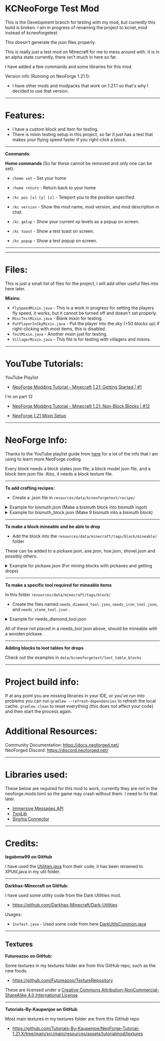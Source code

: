 # KCNeoForge Test Mod

This is the Development branch for testing with my mod, but currently this build is broken.
I am in progress of renaming the project to kcnet_mod instead of kcneoforgetest.

This doesn't generate the json files properly.

This is really just a test mod on Minecraft for me to mess around with.
It is in an alpha state currently, there isn't much in here so far.

I have added a few commands and some libraries for this mod.

Version info (Running on NeoForge 1.21.1):
* I have other mods and modpacks that work on 1.21.1 so that's
why I decided to use that version.


---



Features:
========

* I have a custom block and item for testing.
* There is mixin testing setup in this project, so far it just has a test that makes your flying speed
faster if you right-click a block.

---

**Commands:**

**Home commands** (So far these cannot be removed and only one can be set):
* `/home set` - Set your home
* `/home return` - Return back to your home

* `/kc pos [x] [y] [z]` - Teleport you to the position specified.
* `/kc version` - Show the mod name, mod version, and mod description in chat.
* `/kc getxp` - Show your current xp levels as a popup on screen.
* `/kc toast` - Show a test toast on screen.
* `/kc popup` - Show a test popup on screen.

---

---

Files:
========

This is just a small list of files for the project, I will add other useful files into here later.

**Mixins:**
* `FlySpeedMixin.java` - This is a work in progress for setting the players fly speed, it works, but it cannot be turned off and doesn't set properly.
* `MiscTestMixin.java` - Blank mixin for testing.
* `PutPlayerInSkyMixin.java` - Put the player into the sky (+50 blocks up) if right-clicking with most items, this is disabled.
* `TestMixin.java` - Another mixin just for testing.
* `VillagerMixin.java` - This file is for testing with villagers and mixins.

---

YouTube Tutorials:
==========

YouTube Playlist
* [NeoForge Modding Tutorial - Minecraft 1.21: Getting Started | #1](https://www.youtube.com/watch?v=yG-oJPR_40w&list=PLKGarocXCE1G6CQOoiYdMVx-E1d9F_itF&index=1)

I'm on part 12
* [NeoForge Modding Tutorial - Minecraft 1.21: Non-Block Blocks | #12](https://www.youtube.com/watch?v=0famOskqo24&list=PLKGarocXCE1G6CQOoiYdMVx-E1d9F_itF&index=12)

* [NeoForge 1.21 Mixin Setup](https://www.youtube.com/watch?v=Q5041hErnvA)

---

NeoForge Info:
===========
Thanks to the YouTube playlist guide from [here](https://www.youtube.com/watch?v=yG-oJPR_40w&list=PLKGarocXCE1G6CQOoiYdMVx-E1d9F_itF&index=1) 
for a lot of the info that I am using to learn more NeoForge coding.

Every block needs a block states json file, a block model json file, and a block item json file.
Also, it needs a block texture file.

---

**To add crafting recipes:**
* Create a .json file in `resources/data/kcneoforgetest/recipe/`

<details>

<summary> Example for bismuth.json (Make a bismuth block into bismuth ingot) </summary>

This is a shapeless recipe
```json
{
  "type": "minecraft:crafting_shapeless",
  "category": "misc",
  "ingredients": [
    {
      "item": "kcneoforgetest:bismuth_block"
    }
  ],
  "result": {
    "count": 9,
    "id": "kcneoforgetest:bismuth"
  }
}
```
</details>

<details>
<summary> Example for bismuth_block.json (Make 9 bismuth into a bismuth block) </summary>

This is a shaped recipe, it requires a certain setup below, the 'B' in the pattern is where the items go in the crafting grid.
```json
{
  "type": "minecraft:crafting_shaped",
  "category": "misc",
  "key": {
    "B": {
      "item": "kcneoforgetest:bismuth"
    }
  },
  "pattern": [
    "BBB",
    "BBB",
    "BBB"
  ],
  "result": {
    "count": 1,
    "id": "kcneoforgetest:bismuth_block"
  }
}

```
</details>

---

**To make a block mineable and be able to drop**
* Add the block into the `resources/data/minecraft/tags/block/mineable/` folder

These can be added to a pickaxe.json, axe.json, hoe.json, shovel.json and possibly others.

<details>
<summary> Example for pickaxe.json (For mining blocks with pickaxes and getting drops) </summary>

```json
{
  "replace": false,
  "values": [
    "kcneoforgetest:bismuth_block",
    "kcneoforgetest:bismuth_ore",
    "kcneoforgetest:bismuth_deepslate_ore"
  ]
}
```

</details>

---

**To make a specific tool required for mineable items**

In this folder `resources/data/minecraft/tags/block/`

* Create the files named `needs_diamond_tool.json`, `needs_iron_tool.json`, and `needs_stone_tool.json` .

<details>
<summary> Example for needs_diamond_tool.json </summary>

```json
{
  "replace": false,
  "values": [
    "kcneoforgetest:bismuth_deepslate_ore"
  ]
}
```

</details>

All of these not placed in a needs_tool json above, should be mineable with a wooden pickaxe.

---
**Adding blocks to loot tables for drops**

Check out the examples in `data/kcneoforgetest/loot_table_blocks` 

---

Project build info:
=========
If at any point you are missing libraries in your IDE, or you've run into problems you can
run `gradlew --refresh-dependencies` to refresh the local cache. `gradlew clean` to reset everything
{this does not affect your code} and then start the process again.


Additional Resources:
==========


Community Documentation: https://docs.neoforged.net/  
NeoForged Discord: https://discord.neoforged.net/

---

Libraries used:
==========

These below are required for this mod to work, currently they are not in the neoforge.mods.toml so the game may crash without them.
I need to fix that later.
* [Immersive Messages API](https://modrinth.com/mod/immersive-messages-api)
* [TxniLib](https://modrinth.com/mod/txnilib)
* [Sinytra Connector](https://modrinth.com/mod/connector)

---

Credits:
===========

**legobmw99 on GitHub**

I have used the [Utilities.java](https://github.com/legobmw99/BetterThanMending/blob/1.21.1/common/src/main/java/com/legobmw99/BetterThanMending/core/util/Utilities.java) from their code, it has been renamed to XPUtil.java in my util folder.

---

**Darkhax-Minecraft on GitHub:**

I have used some utility code from the Dark Utilities mod.
* https://github.com/Darkhax-Minecraft/Dark-Utilities

Usages:
* `InvTest.java` - Used some code from here [DarkUtilsCommon.java](https://github.com/Darkhax-Minecraft/Dark-Utilities/blob/1.20.4/common/src/main/java/net/darkhax/darkutilities/DarkUtilsCommon.java)

---

**Textures**
---

**Futureazoo on GitHub:**

Some textures in my textures folder are from this GitHub repo, such as the new foods.
* https://github.com/Futureazoo/TextureRepository

These are licensed under a [Creative Commons Attribution-NonCommercial-ShareAlike 4.0 International License](https://creativecommons.org/licenses/by-nc-sa/4.0/).

---

**Tutorials-By-Kaupenjoe on GitHub**

Most main textures in my textures folder are from this GitHub repo
* https://github.com/Tutorials-By-Kaupenjoe/NeoForge-Tutorial-1.21.X/tree/main/src/main/resources/assets/tutorialmod/textures
